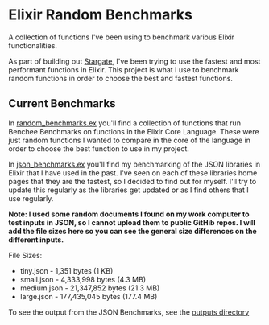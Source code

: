 # Elixir Random Benchmarks

A collection of functions I've been using to benchmark various Elixir functionalities.

As part of building out [Stargate](https://github.com/coby-spotim/stargate), I've been trying to use the fastest and most performant functions in Elixir.
This project is what I use to benchmark random functions in order to choose the best and fastest functions.

## Current Benchmarks

In [random_benchmarks.ex](https://github.com/coby-spotim/elixir-random-benchmarks/blob/master/lib/random_benchmarks.ex) you'll find a collection of functions that run Benchee Benchmarks on functions in the Elixir Core Language. These were just random functions I wanted to compare in the core of the language in order to choose the best function to use in my project.

In [json_benchmarks.ex](https://github.com/coby-spotim/elixir-random-benchmarks/blob/master/lib/json_benchmarks.ex) you'll find my benchmarking of the JSON libraries in Elixir that I have used in the past. I've seen on each of these libraries home pages that they are the fastest, so I decided to find out for myself. I'll try to update this regularly as the libraries get updated or as I find others that I use regularly.

**Note: I used some random documents I found on my work computer to test inputs in JSON, so I cannot upload them to public GitHib repos. I will add the file sizes here so you can see the general size differences on the different inputs.**

File Sizes:
- tiny.json - 1,351 bytes (1 KB)
- small.json - 4,333,998 bytes (4.3 MB)
- medium.json - 21,347,852 bytes (21.3 MB)
- large.json - 177,435,045 bytes (177.4 MB)

To see the output from the JSON Benchmarks, see the [outputs directory](https://github.com/coby-spotim/elixir-random-benchmarks/tree/master/ouputs)
